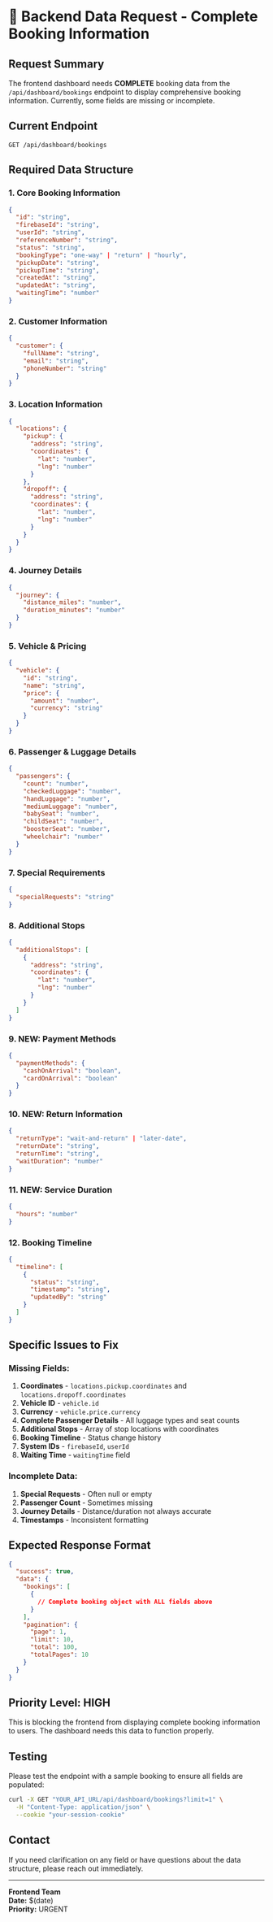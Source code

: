 # 🚨 Backend Data Request - Complete Booking Information

## **Request Summary**
The frontend dashboard needs **COMPLETE** booking data from the `/api/dashboard/bookings` endpoint to display comprehensive booking information. Currently, some fields are missing or incomplete.

## **Current Endpoint**
```
GET /api/dashboard/bookings
```

## **Required Data Structure**

### **1. Core Booking Information**
```json
{
  "id": "string",
  "firebaseId": "string", 
  "userId": "string",
  "referenceNumber": "string",
  "status": "string",
  "bookingType": "one-way" | "return" | "hourly",
  "pickupDate": "string",
  "pickupTime": "string",
  "createdAt": "string",
  "updatedAt": "string",
  "waitingTime": "number"
}
```

### **2. Customer Information**
```json
{
  "customer": {
    "fullName": "string",
    "email": "string", 
    "phoneNumber": "string"
  }
}
```

### **3. Location Information**
```json
{
  "locations": {
    "pickup": {
      "address": "string",
      "coordinates": {
        "lat": "number",
        "lng": "number"
      }
    },
    "dropoff": {
      "address": "string", 
      "coordinates": {
        "lat": "number",
        "lng": "number"
      }
    }
  }
}
```

### **4. Journey Details**
```json
{
  "journey": {
    "distance_miles": "number",
    "duration_minutes": "number"
  }
}
```

### **5. Vehicle & Pricing**
```json
{
  "vehicle": {
    "id": "string",
    "name": "string",
    "price": {
      "amount": "number",
      "currency": "string"
    }
  }
}
```

### **6. Passenger & Luggage Details**
```json
{
  "passengers": {
    "count": "number",
    "checkedLuggage": "number",
    "handLuggage": "number", 
    "mediumLuggage": "number",
    "babySeat": "number",
    "childSeat": "number",
    "boosterSeat": "number",
    "wheelchair": "number"
  }
}
```

### **7. Special Requirements**
```json
{
  "specialRequests": "string"
}
```

### **8. Additional Stops**
```json
{
  "additionalStops": [
    {
      "address": "string",
      "coordinates": {
        "lat": "number",
        "lng": "number"
      }
    }
  ]
}
```

### **9. NEW: Payment Methods**
```json
{
  "paymentMethods": {
    "cashOnArrival": "boolean",
    "cardOnArrival": "boolean"
  }
}
```

### **10. NEW: Return Information**
```json
{
  "returnType": "wait-and-return" | "later-date",
  "returnDate": "string",
  "returnTime": "string", 
  "waitDuration": "number"
}
```

### **11. NEW: Service Duration**
```json
{
  "hours": "number"
}
```

### **12. Booking Timeline**
```json
{
  "timeline": [
    {
      "status": "string",
      "timestamp": "string",
      "updatedBy": "string"
    }
  ]
}
```

## **Specific Issues to Fix**

### **Missing Fields:**
1. **Coordinates** - `locations.pickup.coordinates` and `locations.dropoff.coordinates`
2. **Vehicle ID** - `vehicle.id` 
3. **Currency** - `vehicle.price.currency`
4. **Complete Passenger Details** - All luggage types and seat counts
5. **Additional Stops** - Array of stop locations with coordinates
6. **Booking Timeline** - Status change history
7. **System IDs** - `firebaseId`, `userId`
8. **Waiting Time** - `waitingTime` field

### **Incomplete Data:**
1. **Special Requests** - Often null or empty
2. **Passenger Count** - Sometimes missing
3. **Journey Details** - Distance/duration not always accurate
4. **Timestamps** - Inconsistent formatting

## **Expected Response Format**
```json
{
  "success": true,
  "data": {
    "bookings": [
      {
        // Complete booking object with ALL fields above
      }
    ],
    "pagination": {
      "page": 1,
      "limit": 10,
      "total": 100,
      "totalPages": 10
    }
  }
}
```

## **Priority Level: HIGH**
This is blocking the frontend from displaying complete booking information to users. The dashboard needs this data to function properly.

## **Testing**
Please test the endpoint with a sample booking to ensure all fields are populated:
```bash
curl -X GET "YOUR_API_URL/api/dashboard/bookings?limit=1" \
  -H "Content-Type: application/json" \
  --cookie "your-session-cookie"
```

## **Contact**
If you need clarification on any field or have questions about the data structure, please reach out immediately.

---
**Frontend Team**  
**Date:** $(date)  
**Priority:** URGENT
